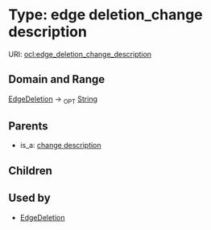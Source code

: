 
# Type: edge deletion_change description




URI: [ocl:edge_deletion_change_description](http://w3id.org/ocledge_deletion_change_description)


## Domain and Range

[EdgeDeletion](EdgeDeletion.md) ->  <sub>OPT</sub> [String](types/String.md)

## Parents

 *  is_a: [change description](change_description.md)

## Children


## Used by

 * [EdgeDeletion](EdgeDeletion.md)
